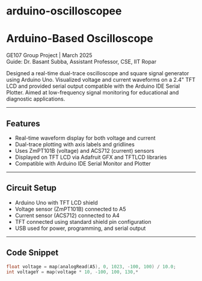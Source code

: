 # arduino-oscilloscopee


# Arduino-Based Oscilloscope

GE107 Group Project | March 2025  
Guide: Dr. Basant Subba, Assistant Professor, CSE, IIT Ropar

Designed a real-time dual-trace oscilloscope and square signal generator using Arduino Uno. Visualized voltage and current waveforms on a 2.4" TFT LCD and provided serial output compatible with the Arduino IDE Serial Plotter. Aimed at low-frequency signal monitoring for educational and diagnostic applications.

---

## Features

- Real-time waveform display for both voltage and current
- Dual-trace plotting with axis labels and gridlines
- Uses ZmPT101B (voltage) and ACS712 (current) sensors
- Displayed on TFT LCD via Adafruit GFX and TFTLCD libraries
- Compatible with Arduino IDE Serial Monitor and Plotter

---

## Circuit Setup

- Arduino Uno with TFT LCD shield
- Voltage sensor (ZmPT101B) connected to A5
- Current sensor (ACS712) connected to A4
- TFT connected using standard shield pin configuration
- USB used for power, programming, and serial output

---

## Code Snippet

```cpp
float voltage = map(analogRead(A5), 0, 1023, -100, 100) / 10.0;
int voltageY = map(voltage * 10, -100, 100, 130,*
